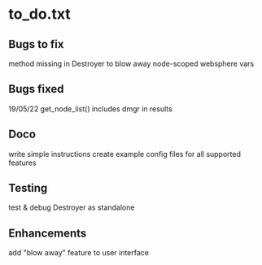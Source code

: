 # to_do.txt

## Bugs to fix
method missing in Destroyer to blow away node-scoped websphere vars 

## Bugs fixed
19/05/22 get_node_list() includes dmgr in results

## Doco
write simple instructions
create example config files for all supported features
  
## Testing
test & debug Destroyer as standalone
  
## Enhancements
add "blow away" feature to user interface
